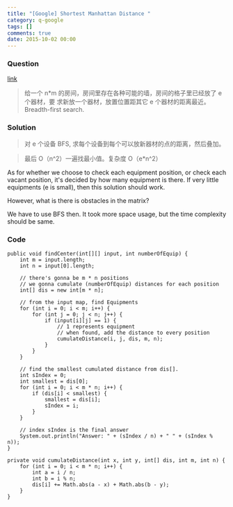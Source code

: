 ```yaml
---
title: "[Google] Shortest Manhattan Distance "
category: q-google
tags: []
comments: true
date: 2015-10-02 00:00
---
```



### Question

[link](http://www.mitbbs.com/article_t/JobHunting/33054861.html)

> 给一个 n\*m 的房间，房间里存在各种可能的墙，房间的格子里已经放了 e 个器材，要
> 求新放一个器材，放置位置距其它 e 个器材的距离最近。Breadth-first search.

### Solution

> 对 e 个设备 BFS, 求每个设备到每个可以放新器材的点的距离，然后叠加。

> 最后 O（n^2）一遍找最小值。复杂度 O（e\*n^2）

As for whether we choose to check each equipment position, or check each vacant position, it's decided by how many equipment is there. If very little equipments (e is small), then this solution should work.

However, what is there is obstacles in the matrix?

We have to use BFS then. It took more space usage, but the time complexity should be same.

### Code

    public void findCenter(int[][] input, int numberOfEquip) {
    	int m = input.length;
    	int n = input[0].length;

    	// there's gonna be m * n positions
    	// we gonna cumulate (numberOfEquip) distances for each position
    	int[] dis = new int[m * n];

    	// from the input map, find Equipments
    	for (int i = 0; i < m; i++) {
    		for (int j = 0; j < n; j++) {
    			if (input[i][j] == 1) {
    				// 1 represents equipment
    				// when found, add the distance to every position
    				cumulateDistance(i, j, dis, m, n);
    			}
    		}
    	}

    	// find the smallest cumulated distance from dis[].
    	int sIndex = 0;
    	int smallest = dis[0];
    	for (int i = 0; i < m * n; i++) {
    		if (dis[i] < smallest) {
    			smallest = dis[i];
    			sIndex = i;
    		}
    	}

    	// index sIndex is the final answer
    	System.out.println("Answer: " + (sIndex / n) + " " + (sIndex % n));
    }

    private void cumulateDistance(int x, int y, int[] dis, int m, int n) {
    	for (int i = 0; i < m * n; i++) {
    		int a = i / n;
    		int b = i % n;
    		dis[i] += Math.abs(a - x) + Math.abs(b - y);
    	}
    }
